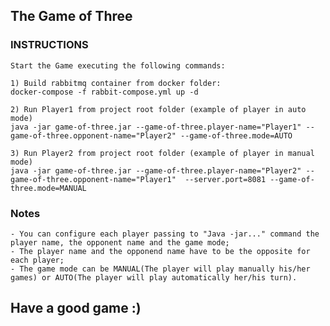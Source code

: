 <h2>The Game of Three</h2>

<h3>INSTRUCTIONS</h3>

    Start the Game executing the following commands:

    1) Build rabbitmq container from docker folder:
    docker-compose -f rabbit-compose.yml up -d

    2) Run Player1 from project root folder (example of player in auto mode)
    java -jar game-of-three.jar --game-of-three.player-name="Player1" --game-of-three.opponent-name="Player2" --game-of-three.mode=AUTO
    
    3) Run Player2 from project root folder (example of player in manual mode)
    java -jar game-of-three.jar --game-of-three.player-name="Player2" --game-of-three.opponent-name="Player1"  --server.port=8081 --game-of-three.mode=MANUAL

<h3>Notes</h3>
    
    - You can configure each player passing to "Java -jar..." command the player name, the opponent name and the game mode;
    - The player name and the opponend name have to be the opposite for each player;
    - The game mode can be MANUAL(The player will play manually his/her games) or AUTO(The player will play automatically her/his turn).

<h2>Have a good game :)</h2>
